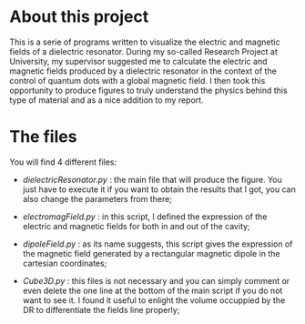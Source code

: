 # About this project

This is a serie of programs written to visualize the electric and magnetic fields of a dielectric resonator. During my so-called Research Project at University, my supervisor
suggested me to calculate the electric and magnetic fields produced by a dielectric resonator in the context of the control of quantum dots with a global magnetic field. I then
took this opportunity to produce figures to truly understand the physics behind this type of material and as a nice addition to my report.

# The files

You will find 4 different files:

- _dielectricResonator.py_ : the main file that will produce the figure. You just have to execute it if you want to obtain the results that I got, you can also change the parameters
from there;

- _electromagField.py_ : in this script, I defined the expression of the electric and magnetic fields for both in and out of the cavity;

- _dipoleField.py_ : as its name suggests, this script gives the expression of the magnetic field generated by a rectangular magnetic dipole in the cartesian coordinates;

- _Cube3D.py_ : this files is not necessary and you can simply comment or even delete the one line at the bottom of the main script if you do not want to see it. I found it useful to
enlight the volume occuppied by the DR to differentiate the fields line properly;


